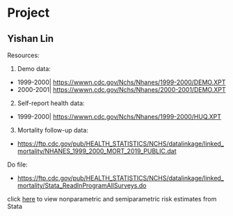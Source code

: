 # Project
## Yishan Lin

Resources: <br />
1. Demo data: <br />
- 1999-2000| https://wwwn.cdc.gov/Nchs/Nhanes/1999-2000/DEMO.XPT <br />
- 2000-2001| https://wwwn.cdc.gov/Nchs/Nhanes/2000-2001/DEMO.XPT

2. Self-report health data:<br />
- 1999-2000| https://wwwn.cdc.gov/Nchs/Nhanes/1999-2000/HUQ.XPT

3. Mortality follow-up data: <br />
- https://ftp.cdc.gov/pub/HEALTH_STATISTICS/NCHS/datalinkage/linked_mortality/NHANES_1999_2000_MORT_2019_PUBLIC.dat

Do file: <br />
- https://ftp.cdc.gov/pub/HEALTH_STATISTICS/NCHS/datalinkage/linked_mortality/Stata_ReadInProgramAllSurveys.do

click [here](dyndoc.html) to view nonparametric and semiparametric risk estimates from Stata
